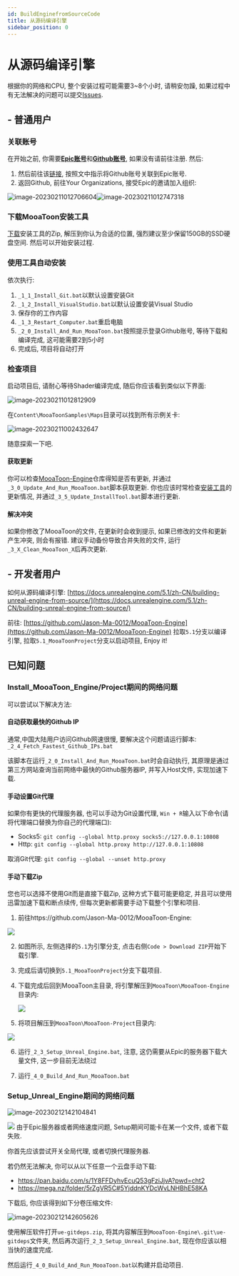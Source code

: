 ```yaml
---
id: BuildEnginefromSourceCode
title: 从源码编译引擎
sidebar_position: 0
---
```


# 从源码编译引擎

根据你的网络和CPU, 整个安装过程可能需要3~8个小时, 请稍安勿躁, 如果过程中有无法解决的问题可以提交[Issues](https://github.com/JasonMa0012/MooaToon/issues/new).

## - 普通用户

### 关联账号
在开始之前, 你需要[**Epic账号**](https://www.unrealengine.com/)和[**Github账号**](https://github.com/), 如果没有请前往注册. 然后:

1.  然后前往该[链接](https://www.unrealengine.com/zh-CN/blog/updated-authentication-process-for-connecting-epic-github-accounts), 按照文中指示将Github账号关联到Epic账号. 
2.  返回Github, 前往Your Organizations, 接受Epic的邀请加入组织:


![image-20230211012706604](./assets/image-20230211012706604.png)![image-20230211012747318](./assets/image-20230211012747318.png)

### 下载MooaToon安装工具

[下载](https://github.com/JasonMa0012/MooaToon/archive/refs/heads/main.zip)安装工具的Zip, 解压到你认为合适的位置, 强烈建议至少保留150GB的SSD硬盘空间.
然后可以开始安装过程.

### 使用工具自动安装
依次执行:

1. `_1_1_Install_Git.bat`以默认设置安装Git
2. `_1_2_Install_VisualStudio.bat`以默认设置安装Visual Studio
3. 保存你的工作内容
4. `_1_3_Restart_Computer.bat`重启电脑
5. `_2_0_Install_And_Run_MooaToon.bat`按照提示登录Github账号, 等待下载和编译完成, 这可能需要2到5小时
6. 完成后, 项目将自动打开

### 检查项目
启动项目后, 请耐心等待Shader编译完成, 随后你应该看到类似以下界面:

![image-20230211012812909](./assets/image-20230211012812909.png)

在`Content\MooaToonSamples\Maps`目录可以找到所有示例关卡:

![image-20230211002432647](./assets/image-20230211002432647.png)

随意探索一下吧.

#### 获取更新
你可以检查[MooaToon-Engine](https://github.com/Jason-Ma-0012/MooaToon-Engine)仓库得知是否有更新, 并通过`_3_0_Update_And_Run_MooaToon.bat`脚本获取更新.
你也应该时常检查[安装工具](https://github.com/JasonMa0012/MooaToon)的更新情况, 并通过`_3_5_Update_InstallTool.bat`脚本进行更新.

#### 解决冲突
如果你修改了MooaToon的文件, 在更新时会收到提示, 如果已修改的文件和更新产生冲突, 则会有报错.
建议手动备份导致合并失败的文件, 运行`_3_X_Clean_MooaToon_X`后再次更新.

## - 开发者用户

如何从源码编译引擎: [https://docs.unrealengine.com/5.1/zh-CN/building-unreal-engine-from-source/](https://docs.unrealengine.com/5.1/zh-CN/building-unreal-engine-from-source/)

前往: [https://github.com/Jason-Ma-0012/MooaToon-Engine](https://github.com/Jason-Ma-0012/MooaToon-Engine)
拉取`5.1`分支以编译引擎, 拉取`5.1_MooaToonProject`分支以启动项目, Enjoy it!

## 已知问题

### Install_MooaToon_Engine/Project期间的网络问题

可以尝试以下解决方法:

#### 自动获取最快的Github IP

通常,中国大陆用户访问Github网速很慢, 要解决这个问题请运行脚本: `_2_4_Fetch_Fastest_Github_IPs.bat`

该脚本在运行`_2_0_Install_And_Run_MooaToon.bat`时会自动执行, 其原理是通过第三方网站查询当前网络中最快的Github服务器IP, 并写入Host文件, 实现加速下载.
#### 手动设置Git代理
如果你有更快的代理服务器, 也可以手动为Git设置代理, `Win + R`输入以下命令(请将代理端口替换为你自己的代理端口):

- Socks5: `git config --global http.proxy socks5://127.0.0.1:10808`
- Http: `git config --global http.proxy http://127.0.0.1:10808`

取消Git代理: `git config --global --unset http.proxy`
#### 手动下载Zip
您也可以选择不使用Git而是直接下载Zip, 这种方式下载可能更稳定, 并且可以使用迅雷加速下载和断点续传, 但每次更新都需要手动下载整个引擎和项目.

1. 前往https://github.com/Jason-Ma-0012/MooaToon-Engine:

  ![](./assets/image-20230211002346396.png)

2. 如图所示, 左侧选择的`5.1`为引擎分支, 点击右侧`Code > Download ZIP`开始下载引擎.

3. 完成后请切换到`5.1_MooaToonProject`分支下载项目.

4. 下载完成后回到MooaToon主目录, 将引擎解压到`MooaToon\MooaToon-Engine`目录内:

   ![](./assets/image-20230211002402855.png)

5. 将项目解压到`MooaToon\MooaToon-Project`目录内:

  ![](./assets/image-20230211002410545.png)

6. 运行`_2_3_Setup_Unreal_Engine.bat`, 注意, 这仍需要从Epic的服务器下载大量文件, 这一步目前无法绕过

7. 运行`_4_0_Build_And_Run_MooaToon.bat`

### Setup_Unreal_Engine期间的网络问题

![image-20230212142104841](./assets/image-20230212142104841.png)

![](./assets/image-20230211002416094.png)
由于Epic服务器或者网络速度问题, Setup期间可能卡在某一个文件, 或者下载失败.

你首先应该尝试开关全局代理, 或者切换代理服务器.

若仍然无法解决, 你可以从以下任意一个云盘手动下载:

- https://pan.baidu.com/s/1Y8FFDyhvEcuQ53gFziJjvA?pwd=cht2
- https://mega.nz/folder/5rZgVR5C#5YjddnKYDcWvLNHBhE58KA

下载后, 你应该得到如下分卷压缩文件:

![image-20230212142605626](./assets/image-20230212142605626.png)

使用解压软件打开`ue-gitdeps.zip`, 将其内容解压到`MooaToon-Engine\.git\ue-gitdeps`文件夹, 然后再次运行`_2_3_Setup_Unreal_Engine.bat`, 现在你应该以相当快的速度完成.

然后运行`_4_0_Build_And_Run_MooaToon.bat`以构建并启动项目.



